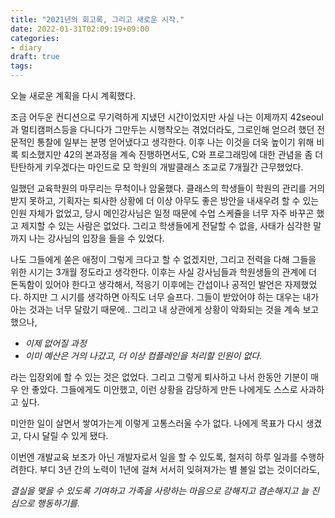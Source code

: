```yaml
---
title: "2021년의 회고록, 그리고 새로운 시작."
date: 2022-01-31T02:09:19+09:00
categories:
- diary
draft: true
tags:
---
```


오늘 새로운 계획을 다시 계획했다.

조금 어두운 컨디션으로 무기력하게 지냈던 시간이었지만 사실 나는 이제까지 42seoul과 멀티캠퍼스등을 다니다가 그만두는 시행착오는 겪었더라도,
그로인해 얻으려 했던 전문적인 통찰에 일부는 분명 얻어냈다고 생각한다.
이후 나는 이것을 더욱 높이기 위해 비록 퇴소했지만 42의 본과정을 계속 진행하면서도,
C와 프로그래밍에 대한 관념을 좀 더 탄탄하게 키우겠다는 마인드로 모 학원의 개발클래스 조교로 7개월간 근무했었다.

일했던 교육학원의 마무리는 무척이나 암울했다.
클래스의 학생들이 학원의 관리를 거의 받지 못하고, 기획자는 퇴사한 상황에
더 이상 아무도 좋은 방안을 내새우려 할 수 있는 인원 자체가 없었고,
당시 메인강사님은 일정 때문에 수업 스케쥴을 너무 자주 바꾸곤 했고 제지할 수 있는 사람은 없었다.
그리고 학생들에게 전달할 수 없을, 사태가 심각한 말까지 나는 강사님의 입장을 들을 수 있었다.

나도 그들에게 쏟은 애정이 그렇게 크다고 할 수 없겠지만, 그리고 전력을 다해 그들을 위한 시기는 3개월 정도라고 생각한다.
이후는 사실 강사님들과 학원생들의 관계에 더 돈독함이 있어야 한다고 생각해서, 적응기 이후에는 간섭이나 공적인 발언은 자제했었다.
하지만 그 시기를 생각하면 아직도 너무 슬프다. 그들이 받았어야 하는 대우는 내가 아는 것과는 너무 달랐기 때문에..
그리고 내 상관에게 상황이 악화되는 것을 계속 보고했으나,

- *이제 없어질 과정*
- *이미 예산은 거의 나갔고, 더 이상 컴플레인을 처리할 인원이 없다.*

라는 입장외에 할 수 있는 것은 없었다.
그리고 그렇게 퇴사하고 나서 한동안 기분이 매우 안 좋았다. 그들에게도 미안했고, 이런 상황을 감당하게 만든 나에게도 스스로 사과하고 싶다.

미안한 일이 살면서 쌓여가는게 이렇게 고통스러울 수가 없다.
나에게 목표가 다시 생겼고, 다시 달릴 수 있게 됐다.

이번엔 개발교육 보조가 아닌 개발자로서 일을 할 수 있도록, 철저히 하루 일과를 수행하려한다.
부디 3년 간의 노력이 1년에 걸쳐 서서히 잊혀져가는 별 볼일 없는 것이더라도,

*결실을 맺을 수 있도록 기여하고 가족을 사랑하는 마음으로 강해지고 겸손해지고 늘 진심으로 행동하기를.*

